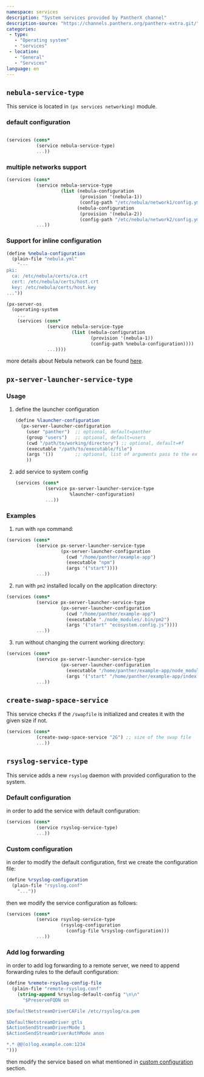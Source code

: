 ```yaml
---
namespace: services
description: "System services provided by PantherX channel"
description-source: "https://channels.pantherx.org/pantherx-extra.git/"
categories:
 - type:
   - "Operating system"
   - "services"
 - location:
   - "General"
   - "Services"
language: en
---
```


## `nebula-service-type`

This service is located in `(px services networking)` module.

### default configuration

```scheme

(services (cons*
           (service nebula-service-type)
           ...))
```

### multiple networks support 

```scheme
(services (cons*
           (service nebula-service-type
                    (list (nebula-configuration
                           (provision '(nebula-1))
                           (config-path "/etc/nebula/network1/config.yml"))
                          (nebula-configuration
                           (provision '(nebula-2))
                           (config-path "/etc/nebula/network2/config.yml"))))
           ...))
```

### Support for inline configuration

```scheme
(define %nebula-configuration
  (plain-file "nebula.yml"
    "---
pki:
  ca: /etc/nebula/certs/ca.crt
  cert: /etc/nebula/certs/host.crt
  key: /etc/nebula/certs/host.key
..."))

(px-server-os
  (operating-system
    ...
    (services (cons*
               (service nebula-service-type
                        (list (nebula-configuration
                               (provision '(nebula-1))
                               (config-path %nebula-configuration))))
               ...))))
```

more details about Nebula network can be found [here](https://wiki.pantherx.org/Nebula-Network/).


## `px-server-launcher-service-type`

### Usage

1. define the launcher configuration
   ```scheme
   (define %launcher-configuration
     (px-server-launcher-configuration
       (user "panther")  ;; optional, default=panther
       (group "users")   ;; optional, default=users
       (cwd "/path/to/working/directory") ;; optional, default=#f
       (executable "/path/to/executable/file")
       (args '())        ;; optional, list of arguments pass to the executable
       ))
   ```    
2. add service to system config
   ```scheme
   (services (cons*
              (service px-server-launcher-service-type
                       %launcher-configuration)
              ...))
   ```

### Examples

1. run with `npm` command:

```scheme
(services (cons*
           (service px-server-launcher-service-type
                    (px-server-launcher-configuration
                      (cwd "/home/panther/example-app")
                      (executable "npm")
                      (args '("start"))))
           ...))
```

2. run with `pm2` installed locally on the application directory:

```scheme
(services (cons*
           (service px-server-launcher-service-type
                    (px-server-launcher-configuration
                      (cwd "/home/panther/example-app")
                      (executable "./node_modules/.bin/pm2")
                      (args '("start" "ecosystem.config.js"))))
           ...))
```

3. run without changing the current working directory:

```scheme
(services (cons*
           (service px-server-launcher-service-type
                    (px-server-launcher-configuration
                      (executable "/home/panther/example-app/node_modules/.bin/pm2")
                      (args '("start" "/home/panther/example-app/index.js"))))
           ...))
```

## `create-swap-space-service`

This service checks if  the `/swapfile` is initialized and creates it with the given size if not.

```scheme
(services (cons*
           (create-swap-space-service "2G") ;; size of the swap file
           ...))
```

## `rsyslog-service-type`

This service adds a new `rsyslog` daemon with provided configuration to the system.


### Default configuration

in order to add the service with default configuration:

```scheme
(services (cons*
           (service rsyslog-service-type)
           ...))
```

### Custom configuration

in order to modify the default configuration, first we create the configuration file:

```scheme
(define %rsyslog-configuration
  (plain-file "rsyslog.conf"
    "..."))
```

then we modify the service configuration as follows:

```scheme
(services (cons*
           (service rsyslog-service-type
                    (rsyslog-configuration
                      (config-file %rsyslog-configuration)))
           ...))
```

### Add log forwarding

in order to add log forwarding to a remote server, we need to append forwarding rules to the default configuration:

```scheme
(define %remote-rsyslog-config-file
  (plain-file "remote-rsyslog.conf"
    (string-append %rsyslog-default-config "\n\n"
	  "$PreserveFQDN on

$DefaultNetstreamDriverCAFile /etc/rsyslog/ca.pem

$DefaultNetstreamDriver gtls
$ActionSendStreamDriverMode 1
$ActionSendStreamDriverAuthMode anon

*.* @@(o)log.example.com:1234
")))
```

then modify the service based on what mentioned in [custom configuration](#custom-configuration) section.
